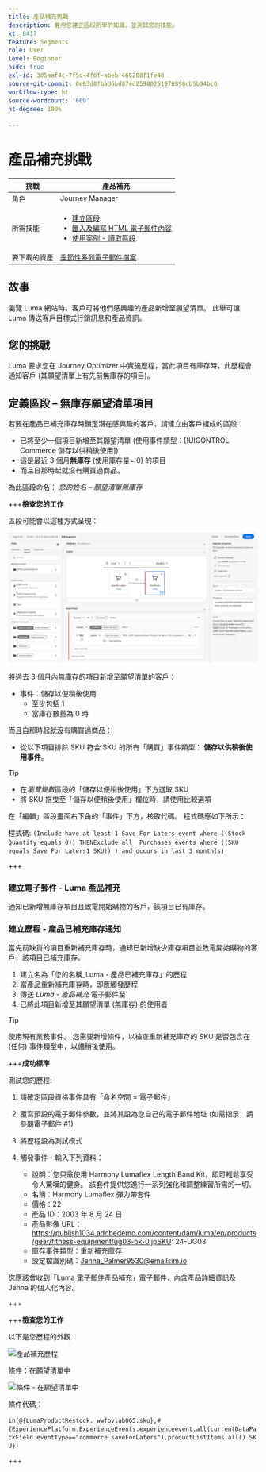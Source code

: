 ```yaml
---
title: 產品補充挑戰
description: 套用您建立區段所學的知識，並測試您的技能。
kt: 8417
feature: Segments
role: User
level: Beginner
hide: true
exl-id: 305aaf4c-7f5d-4f6f-abeb-466208f1fe48
source-git-commit: 0e83d8fbad6bd87ed25980251970898cb5b94bc0
workflow-type: ht
source-wordcount: '609'
ht-degree: 100%

---
```


# 產品補充挑戰

| 挑戰 | 產品補充 |
|---|---|
| 角色 | Journey Manager |
| 所需技能 | <ul><li>[建立區段](https://experienceleague.adobe.com/docs/journey-optimizer-learn/tutorials/create-segments.html?lang=zh-Hant)</li><li> [匯入及編寫 HTML 電子郵件內容](https://experienceleague.adobe.com/docs/journey-optimizer-learn/tutorials/create-messages/import-and-author-html-email-content.html?lang=zh-Hant)</li><li>[使用案例 - 讀取區段](https://experienceleague.adobe.com/docs/journey-optimizer-learn/tutorials/create-journeys/use-case-read-segment.html?lang=zh-Hant)</li> |
| 要下載的資產 | [季節性系列電子郵件檔案](/help/challenges/assets/email-assets/emails-seasonal-collection-announcement.zip) |

## 故事

瀏覽 Luma 網站時，客戶可將他們感興趣的產品新增至願望清單。 此舉可讓 Luma 傳送客戶目標式行銷訊息和產品資訊。

## 您的挑戰

Luma 要求您在 Journey Optimizer 中實施歷程，當此項目有庫存時，此歷程會通知客戶 (其願望清單上有先前無庫存的項目)。

## 定義區段 – 無庫存願望清單項目

若要在產品已補充庫存時鎖定潛在感興趣的客戶，請建立由客戶組成的區段

* 已將至少一個項目新增至其願望清單 (使用事件類型：[!UICONTROL  Commerce 儲存以供稍後使用])
* 這是最近 3 個月&#x200B;**無庫存** (使用庫存量= 0) 的項目
* 而且自那時起就沒有購買過商品。

為此區段命名： *您的姓名 – 願望清單無庫存*

+++**檢查您的工作**

區段可能會以這種方式呈現：

![區段 - 無庫存願望清單項目](/help/challenges/assets/C1-S2.png)

將過去 3 個月內無庫存的項目新增至願望清單的客戶：

* 事件：儲存以便稍後使用
   * 至少包括 1
   * 當庫存數量為 0 時

而且自那時起就沒有購買過商品：

* 從以下項目排除 SKU 符合 SKU 的所有「購買」事件類型： **儲存以供稍後使用事件**。

>[!TIP]
> * 在&#x200B;*瀏覽變數*&#x200B;區段的「儲存以便稍後使用」下方選取 SKU
> * 將 SKU 拖曳至「儲存以便稍後使用」欄位時，請使用比較選項


在「編輯」區段畫面右下角的「事件」下方，核取代碼。 程式碼應如下所示：

程式碼:
```(Include have at least 1 Save For Laters event where ((Stock Quantity equals 0)) THENExclude all  Purchases events where ((SKU equals Save For Laters1 SKU)) ) and occurs in last 3 month(s)```

+++

### 建立電子郵件 - Luma 產品補充

通知已新增無庫存項目且致電開始購物的客戶，該項目已有庫存。

### 建立歷程 - 產品已補充庫存通知

當先前缺貨的項目重新補充庫存時，通知已新增缺少庫存項目並致電開始購物的客戶，該項目已補充庫存。

1. 建立名為「您的名稱_Luma - 產品已補充庫存」的歷程
1. 當產品重新補充庫存時，即應觸發歷程
1. 傳送 *Luma - 產品補充* 電子郵件至
1. 已將此項目新增至其願望清單 (無庫存) 的使用者

>[!TIP]
>
> 使用現有業務事件。 您需要新增條件，以檢查重新補充庫存的 SKU 是否包含在 (任何) 事件類型中，以備稍後使用。

+++**成功標準**

測試您的歷程:

1. 請確定區段資格事件具有「命名空間 = 電子郵件」
1. 覆寫預設的電子郵件參數，並將其設為您自己的電子郵件地址 (如需指示，請參閱電子郵件 #1)
1. 將歷程設為測試模式
1. 觸發事件 - 輸入下列資料：

   * 說明：您只需使用 Harmony Lumaflex Length Band Kit，即可輕鬆享受令人驚嘆的健身。 該套件提供您進行一系列強化和調整練習所需的一切。
   * 名稱：Harmony Lumaflex 彈力帶套件
   * 價格：22
   * 產品 ID：2003 年 8 月 24 日
   * 產品影像 URL：https://publish1034.adobedemo.com/content/dam/luma/en/products/gear/fitness-equipment/ug03-bk-0.jpSKU: 24-UG03
   * 庫存事件類型：重新補充庫存
   * 設定檔識別碼：Jenna_Palmer9530@emailsim.io

您應該會收到「Luma 電子郵件產品補充」電子郵件，內含產品詳細資訊及 Jenna 的個人化內容。

+++

+++**檢查您的工作**

以下是您歷程的外觀：

![產品補充歷程](/help/challenges/assets/c3-j3-journey.png)

條件：在願望清單中

![條件 - 在願望清單中](/help/challenges/assets/c3-j3-condition.png)

條件代碼：

```in(@{LumaProductRestock._wwfovlab065.sku},#{ExperiencePlatform.ExperienceEvents.experienceevent.all(currentDataPackField.eventType=="commerce.saveForLaters").productListItems.all().SKU})```

+++

